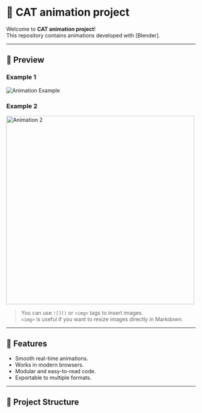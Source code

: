 # 🎨 CAT animation project

Welcome to **CAT animation project**!  
This repository contains animations developed with [Blender].

---

## 📸 Preview

### Example 1
![Animation Example](./assets/animation1.gif)

### Example 2
<img src="./assets/animation2.png" alt="Animation 2" width="500"/>

> You can use `![]()` or `<img>` tags to insert images.  
> `<img>` is useful if you want to resize images directly in Markdown.

---

## 🚀 Features

- Smooth real-time animations.  
- Works in modern browsers.  
- Modular and easy-to-read code.  
- Exportable to multiple formats.  

---

## 📂 Project Structure

